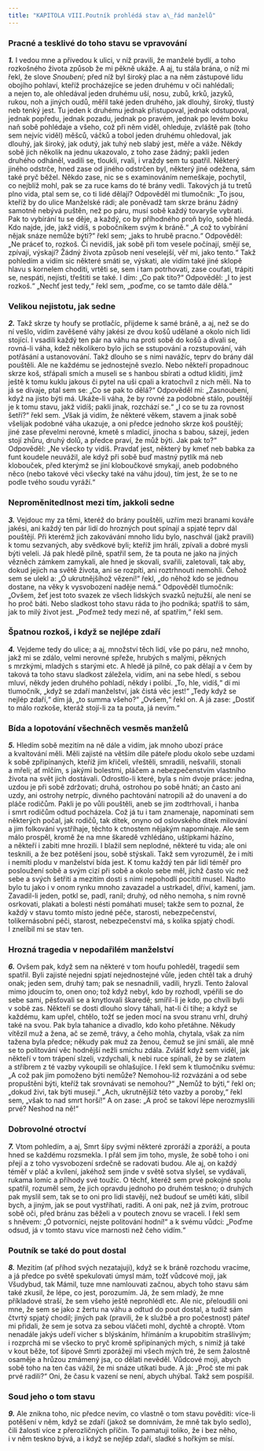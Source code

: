 ```yaml
---
title: "KAPITOLA VIII.Poutník prohlédá stav a\_řád manželů"
---
```


### Pracné a tesklivé do toho stavu se vpravování

**_1\._** I vedou mne a přivedou k ulici, v níž pravili, že manželé bydlí, a toho rozkošného života způsob že mi pěkně ukáže. A aj, tu stála brána, o níž mi řekl, že slove _Snoubení_; před níž byl široký plac a na něm zástupové lidu obojího pohlaví, kteříž procházejíce se jeden druhému v oči nahlédali; a nejen to, ale ohledával jeden druhému uší, nosu, zubů, krků, jazyků, rukou, noh a jiných oudů, měřil také jeden druhého, jak dlouhý, široký, tlustý neb tenký jest. Tu jeden k druhému jednak přistupoval, jednak odstupoval, jednak popředu, jednak pozadu, jednak po pravém, jednak po levém boku naň sobě pohlédaje a všeho, což při něm viděl, ohleduje, zvláště pak (toho sem nejvíc viděl) měšců, váčků a tobol jeden druhému ohledoval, jak dlouhý, jak široký, jak odutý, jak tuhý neb slabý jest, měře a váže. Někdy sobě jich několik na jednu ukazovalo, z toho zase žádný; pakli jeden druhého odháněl, vadili se, tloukli, rvali, i vraždy sem tu spatřil. Některý jiného odstrče, hned zase od jiného odstrčen byl, některý jiné odežena, sám také pryč běžel. Někdo zase, nic se s examinováním nemeškaje, pochytil, co nejblíž mohl, pak se za ruce kams do té brány vedli. Takových já tu tretů plno vida, ptal sem se, co ti lidé dělají? Odpověděl mi tlumočník: „To jsou, kteříž by do ulice Manželské rádi; ale poněvadž tam skrze bránu žádný samotně nebývá puštěn, než po páru, musí sobě každý tovaryše vybrati. Pak to vybírání tu se děje, a každý, co by příhodného proň bylo, sobě hledá. Kdo najde, jde, jakž vidíš, s pobočníkem svým k bráně.“ „A což to vybírání nějak snáze nemůže býti?“ řekl sem; „jaks to hrubě pracno.“ Odpověděl: „Ne práceť to, rozkoš. Či nevidíš, jak sobě při tom vesele počínají, smějí se, zpívají, výskají? Žádný života způsob není veselejší, věř mi, jako tento.“ Takž pohledím a vidím sic některé smáti se, výskati, ale vidím také jiné sklopě hlavu s kornelem choditi, vrtěti se, sem i tam potrhovati, zase coufati, trápiti se, nespáti, nejísti, třeštiti se také. I dím: „Co pak tito?“ Odpověděl: „I to jest rozkoš.“ „Nechť jest tedy,“ řekl sem, „poďme, co se tamto dále dělá.“

### Velikou nejistotu, jak sedne

**_2._** Takž skrze ty houfy se protlačíc, přijdeme k samé bráně, a aj, než se do ní vešlo, vidím zavěšené váhy jakési ze dvou košů udělané a okolo nich lidi stojící. I vsadili každý ten pár na váhu na proti sobě do košů a dívali se, rovná-li váha, kdež několikero bylo jich se sstupování a rozstupování, váh potřásání a ustanovování. Takž dlouho se s nimi navážíc, teprv do brány dál pouštěli. Ale ne každému se jednostejně svezlo. Nebo někteří propadnouc skrze koš, střápali smích a museli se s hanbou sbírati a odtud kliditi, jimž ještě k tomu kuklu jakous či pytel na uši cpali a kratochvíl z nich měli. Na to já se dívaje, ptal sem se: „Co se pak to dělá?“ Odpověděl mi: „Zasnoubení, když na jisto býti má. Ukáže-li váha, že by rovné za podobné stálo, pouštějí je k tomu stavu, jakž vidíš; pakli jinak, rozchází se.“ „I co se tu za rovnost šetří?“ řekl sem. „Však já vidím, že některé věkem, stavem a jinak sobě všelijak podobné váha ukazuje, a oni předce jednoho skrze koš pouštějí; jiné zase převelmi nerovné, kmetě s mladicí, jinocha s babou, sázejí, jeden stojí zhůru, druhý dolů, a předce praví, že můž býti. Jak pak to?“ Odpověděl: „Ne všecko ty vidíš. Pravdať jest, některý by kmeť neb babka za funt koudele neuvážil, ale když při sobě buď mastný pytlík má neb klobouček, před kterýmž se jiní kloboučkové smykají, aneb podobného něco (nebo takové věci všecky také na váhu jdou), tím jest, že se to ne podle tvého soudu vyráží.“

### Neproměnitedlnost mezi tím, jakkoli sedne

**_3._** Vejdouc my za těmi, kteréž do brány pouštěli, uzřím mezi branami kováře jakési, ani každý ten pár lidí do hrozných pout spínají a spjaté teprv dál pouštějí. Při kterémž jich zakovávání mnoho lidu bylo, naschvál (jakž pravili) k tomu sezvaných, aby svědkové byli; kteříž jim hráli, zpívali a dobré mysli býti veleli. Já pak hledě pilně, spatřil sem, že ta pouta ne jako na jiných vězněch zámkem zamykali, ale hned je skovali, svařili, zaletovali, tak aby, dokud jejich na světě života, ani se rozpíti, ani roztrhnouti nemohli. Čehož sem se ulekl a: „Ó ukrutnějšíhož vězení!“ řekl, „do něhož kdo se jednou dostane, na věky k vysvobození naděje nemá.“ Odpověděl tlumočník: „Ovšem, žeť jest toto svazek ze všech lidských svazků nejtužší, ale není se ho proč báti. Nebo sladkost toho stavu ráda to jho podniká; spatříš to sám, jak to milý život jest. „Poďmež tedy mezi ně, ať spatřím,“ řekl sem.

### Špatnou rozkoš, i když se nejlépe zdaří

**_4._** Vejdeme tedy do ulice; a aj, množství těch lidí, vše po páru, než mnoho, jakž mi se zdálo, velmi nerovné spřeže, hrubých s malými, pěkných s mrzkými, mladých s starými etc. A hledě já pilně, co pak dělají a v čem by taková ta toho stavu sladkost záležela, vidím, ani na sebe hledí, s sebou mluví, někdy jeden druhého pohladí, někdy i políbí. „To, hle, vidíš,“ dí mi tlumočník, „když se zdaří manželství, jak čistá věc jest!“ „Tedy když se nejlép zdaří,“ dím já, „to summa všeho?“ „Ovšem,“ řekl on. A já zase: „Dostiť to málo rozkoše, kteráž stojí-li za ta pouta, já nevím.“

### Bída a lopotování všechněch vesměs manželů

**_5._** Hledím sobě mezitím na ně dále a vidím, jak mnoho ubozí práce a kvaltování měli. Měli zajisté na větším díle páteře plodu okolo sebe uzdami k sobě zpřipínaných, kteříž jim křičeli, vřeštěli, smradili, nešvařili, stonali a mřeli; ať mlčím, s jakými bolestmi, pláčem a nebezpečenstvím vlastního života na svět jich dostávali. Odrostlo-li které, byla s ním dvoje práce: jedna, uzdou je při sobě zdržovati; druhá, ostrohou po sobě hnáti; an často ani uzdy, ani ostrohy netrpíc, divného pachtování natropili až do unavení a do pláče rodičům. Pakli je po vůli pouštěli, aneb se jim zodtrhovali, i hanba i smrt rodičům odtud pocházela. Což já tu i tam znamenaje, napomínati sem některých počal, jak rodičů, tak dítek, onyno od oslovského dítek milování a jim folkování vystříhaje, těchto k ctnostem nějakým napomínaje. Ale sem málo prospěl, kromě že na mne škaredě vzhlédáno, uštípkami házíno, a někteří i zabiti mne hrozili. I blažil sem neplodné, některé tu vida; ale oni tesknili, a že bez potěšení jsou, sobě stýskali. Takž sem vyrozuměl, že i míti i nemíti plodu v manželství bída jest. K tomu každý ten pár lidí téměř pro posloužení sobě a svým cizí při sobě a okolo sebe měl, jichž často víc než sebe a svých šetřiti a mezitím dosti s nimi nepohodlí pocítiti musel. Nadto bylo tu jako i v onom rynku mnoho zavazadel a ustrkadel, dříví, kamení, jam. Zavadil-li jeden, potkl se, padl, ranil; druhý, od něho nemoha, s ním rovně osrkovati, plakati a bolesti nésti pomáhati musel; takže sem to poznal, že každý v stavu tomto místo jedné péče, starosti, nebezpečenství, tolikernásobní péči, starost, nebezpečenství má, s kolika spjatý chodí. I znelíbil mi se stav ten.

### Hrozná tragedia v nepodařilém manželství

**_6._** Ovšem pak, když sem na některé v tom houfu pohleděl, tragedií sem spatřil. Byli zajisté nejedni spjatí nejednostejné vůle, jeden chtěl tak a druhý onak; jeden sem, druhý tam; pak se nesnadnili, vadili, hryzli. Tento žaloval mimo jdoucím to, onen ono; tož když nebyl, kdo by rozhodl, vpéřili se do sebe sami, pěsťovali se a knytlovali škaredě; smířil-li je kdo, po chvíli byli v sobě zas. Někteří se dosti dlouho slovy táhali, hat-li či tihe; a když se každému, kam upřel, chtělo, tožť se jeden mocí na svou stranu vrhl, druhý také na svou. Pak byla tahanice a divadlo, kdo koho přetáhne. Někudy vítězil muž a žena, ač se země, trávy, a čeho mohla, chytala, však za ním tažena byla předce; někudy pak muž za ženou, čemuž se jiní smáli, ale mně se to politování věc hodnější nežli smíchu zdála. Zvlášť když sem viděl, jak někteří v tom trápení slzeli, vzdychali, k nebi ruce spínali, že by se zlatem a stříbrem z té vazby vykoupili se ohlašujíce. I řekl sem k tlumočníku svému: „A což pak jim pomoženo býti nemůže? Nemohou-liž rozvázáni a od sebe propuštěni býti, kteříž tak srovnávati se nemohou?“ „Nemůž to býti,“ řekl on; „dokud živi, tak býti musejí.“ „Ach, ukrutnějšíž této vazby a poroby,“ řekl sem, „však to nad smrt horší!“ A on zase: „A proč se takoví lépe nerozmyslili prvé? Neshod na ně!“

### Dobrovolné otroctví

**_7._** Vtom pohledím, a aj, Smrt šípy svými některé zproráží a zporáží, a pouta hned se každému rozsmekla. I přál sem jim toho, mysle, že sobě toho i oni přejí a z toho vysvobození srdečně se radovati budou. Ale aj, on každý téměř v pláč a kvílení, jakéhož sem jinde v světě sotva slyšel, se vydávali, rukama lomíc a příhody své toužíc. O těchť, kteréž sem prvé pokojné spolu spatřil, rozuměl sem, že jich opravdu jednoho po druhém teskno; o druhých pak myslil sem, tak se to oni pro lidi stavějí, než budouť se uměti káti, slíbil bych, a jiným, jak se pout vystříhati, raditi. A oni pak, než já zvím, protrouc sobě oči, před bránu zas běželi a v poutech znovu se vraceli. I řekl sem s hněvem: „Ó potvorníci, nejste politování hodní!“ a k svému vůdci: „Poďme odsud, já v tomto stavu více marnosti než čeho vidím.“

### Poutník se také do pout dostal

**_8._** Mezitím (ať příhod svých nezatajuji), když se k bráně rozchodu vracíme, a já předce po světě spekulovati úmysl mám, tožť vůdcové moji, jak Všudybud, tak Mámil, tuze mne namlouvati začnou, abych toho stavu sám také zkusil, že lépe, co jest, porozumím. Já, že sem mladý, že mne příkladové straší, že sem všeho ještě neprohlédl etc. Ale nic, přeloudili oni mne, že sem se jako z žertu na váhu a odtud do pout dostal, a tudíž sám čtvrtý spjatý chodil; jiných pak (pravili, že k službě a pro počestnost) páteř mi přidali, že sem je sotva za sebou vláčeti mohl, dychtě a chroptě. Vtom nenadále jakýs udeří vicher s blýskáním, hřímáním a krupobitím strašlivým; i rozprchá mi se všecko to pryč kromě spřipínaných mých, s nimiž já také v kout běže, toť šípové Smrti zporážejí mi všech mých tré, že sem žalostně osaměje a hrůzou zmámený jsa, co dělati nevěděl. Vůdcové moji, abych sobě toho na ten čas vážil, že mi snáze utíkati bude. A já: „Proč ste mi pak prvé radili?“ Oni, že času k vazení se není, abych uhýbal. Takž sem pospíšil.

### Soud jeho o tom stavu

**_9._** Ale znikna toho, nic předce nevím, co vlastně o tom stavu povědíti: více-li potěšení v něm, když se zdaří (jakož se domnívám, že mně tak bylo sedlo), čili žalosti více z přerozličných příčin. To pamatuji toliko, že i bez něho, i v něm teskno bývá, a i když se nejlép zdaří, sladké s hořkým se mísí.
